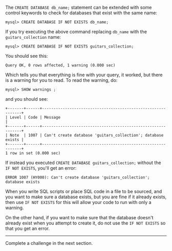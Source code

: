 The `CREATE DATABASE db_name;` statement can be extended with some control keywords to check for databases that exist with the same name:

```
mysql> CREATE DATABASE IF NOT EXISTS db_name;
```
If you try executing the above command replacing `db_name` with the `guitars_collection` name:
```
mysql> CREATE DATABASE IF NOT EXISTS guitars_collection;
```
You should see this: 
```
Query OK, 0 rows affected, 1 warning (0.000 sec)
```
Which tells you that everything is fine with your query, it worked, but there is a warning for you to read.  To read the warning, do:
```
mysql> SHOW warnings ;
```
and you should see:
```
+-------+------+-------------------------------------------------------------+
| Level | Code | Message                                                     |
+-------+------+-------------------------------------------------------------+
| Note  | 1007 | Can't create database 'guitars_collection'; database exists |
+-------+------+-------------------------------------------------------------+
1 row in set (0.000 sec)
```
If instead you executed `CREATE DATABASE guitars_collection;` without the `IF NOT EXISTS`, you'll get an error:
```
ERROR 1007 (HY000): Can't create database 'guitars_collection'; database exists
```
When you write SQL scripts or place SQL code in a file to be sourced, and you want to make sure a database exists, but you are fine if it already exists, then use `IF NOT EXISTS` for this will allow your code to run with only a warning.

On the other hand, if you want to make sure that the database doesn't already exist when you attempt to create it, do not use the `IF NOT EXISTS` so that you get an error.  

---
Complete a challenge in the next section.